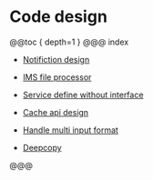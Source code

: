 # Code design
@@toc { depth=1 }
@@@ index

* [Notifiction design](notification/index.md)

* [IMS file processor](imsprocessor/index.md)

* [Service define without interface](serviceImpl/index.md)

* [Cache api design](cacheAPI/index.md)

* [Handle multi input format](processorDesignHandleMultiInput/index.md)
* [Deepcopy](deepcopy/index.md)

@@@